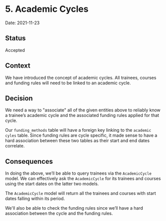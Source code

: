 # 5. Academic Cycles

Date: 2021-11-23

## Status

Accepted

## Context

We have introduced the concept of academic cycles. All trainees, courses and funding rules will need to be linked to an academic cycle.

## Decision

We need a way to "associate" all of the given entities above to reliably know a trainee’s academic cycle and the associated funding rules applied for that cycle.

Our `funding_methods` table will have a foreign key linking to the `academic cyles` table. Since funding rules are cycle specific, it made sense to have a hard association between these two tables as their start and end dates correlate.

## Consequences

In doing the above, we’ll be able to query trainees via the `AcademicCycle` model. We can effectively ask the `AcademicCycle` for its trainees and courses using the start dates on the latter two models.

The `AcademicCycle` model will return all the trainees and courses with start dates falling within its period.

We'll also be able to check the funding rules since we’ll have a hard association between the cycle and the funding rules.
